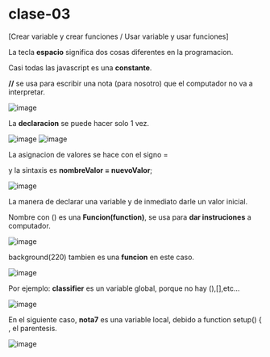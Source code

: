 # clase-03
[Crear variable y crear funciones / Usar variable y usar funciones]


La tecla **espacio** significa dos cosas diferentes en la programacion. 

Casi todas las javascript es una **constante**.

**//** se usa para escribir una nota (para nosotro) que el computador no va a interpretar.

![image](https://github.com/user-attachments/assets/c18ca5dc-dfc5-401c-8408-d0bad60dc6ea)


La **declaracion** se puede hacer solo 1 vez.

![image](https://github.com/user-attachments/assets/4e4cc6d2-1380-4556-be2c-85fe613b32a5)
![image](https://github.com/user-attachments/assets/a82bcaab-a679-4ca9-973d-408fc681438b)


La asignacion de valores se hace con el signo = 

y la sintaxis es **nombreValor = nuevoValor**;

![image](https://github.com/user-attachments/assets/feaaae99-ca0c-411b-9422-5c84142f2fad)


La manera de declarar una variable y de inmediato darle un valor inicial.

Nombre con () es una **Funcion(function)**, se usa para **dar instruciones** a computador.

![image](https://github.com/user-attachments/assets/cb5265c9-1868-4912-a5ef-050779affb73)

background(220) tambien es una **funcion** en este caso. 

![image](https://github.com/user-attachments/assets/8a14394b-940d-4685-985e-3ee999a5b3ba)

Por ejemplo: **classifier** es un variable global, porque no hay (),[],etc...

![image](https://github.com/user-attachments/assets/c87fc9de-a012-4d9d-844b-2ac2d0b40bd1)

En el siguiente caso, **nota7** es una variable local, debido a function setup() { , el parentesis.

![image](https://github.com/user-attachments/assets/3ea74a24-e178-444e-adcf-52b7f33a38d5)

